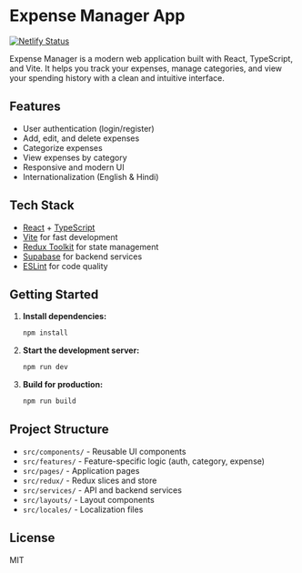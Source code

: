 # Expense Manager App

[![Netlify Status](https://api.netlify.com/api/v1/badges/b8f25ae5-2f9b-447a-80d5-5b9bca5c7ebc/deploy-status)](https://app.netlify.com/projects/bokaro-book/deploys)

Expense Manager is a modern web application built with React, TypeScript, and Vite. It helps you track your expenses, manage categories, and view your spending history with a clean and intuitive interface.

## Features

- User authentication (login/register)
- Add, edit, and delete expenses
- Categorize expenses
- View expenses by category
- Responsive and modern UI
- Internationalization (English & Hindi)

## Tech Stack

- [React](https://react.dev/) + [TypeScript](https://www.typescriptlang.org/)
- [Vite](https://vitejs.dev/) for fast development
- [Redux Toolkit](https://redux-toolkit.js.org/) for state management
- [Supabase](https://supabase.com/) for backend services
- [ESLint](https://eslint.org/) for code quality

## Getting Started

1. **Install dependencies:**
   ```bash
   npm install
   ```
2. **Start the development server:**
   ```bash
   npm run dev
   ```
3. **Build for production:**
   ```bash
   npm run build
   ```

## Project Structure

- `src/components/` - Reusable UI components
- `src/features/` - Feature-specific logic (auth, category, expense)
- `src/pages/` - Application pages
- `src/redux/` - Redux slices and store
- `src/services/` - API and backend services
- `src/layouts/` - Layout components
- `src/locales/` - Localization files

## License

MIT
